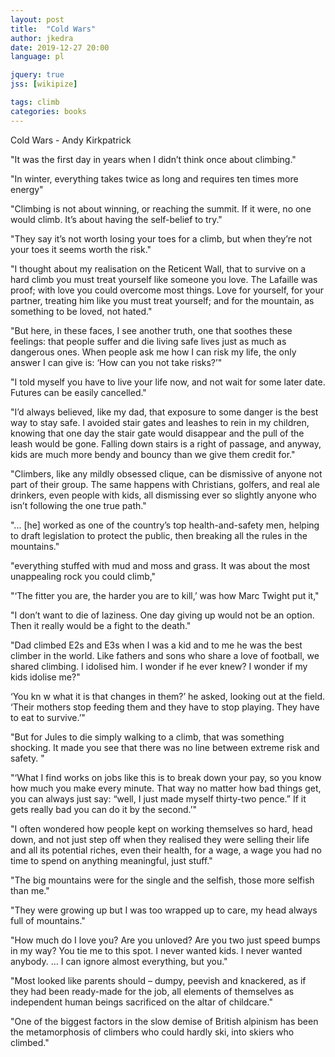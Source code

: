 ```yaml
---
layout: post
title:  "Cold Wars"
author: jkedra
date: 2019-12-27 20:00
language: pl

jquery: true
jss: [wikipize]

tags: climb
categories: books
---
```


Cold Wars - Andy Kirkpatrick

"It was the first day in years when I didn’t think once about climbing."

"In winter, everything takes twice as long and requires ten times more energy"

"Climbing is not about winning, or reaching the summit. If it were, no one would climb. It’s about having the self-belief to try."

"They say it’s not worth losing your toes for a climb, but when they’re not your toes it seems worth the risk."

"I thought about my realisation on the Reticent Wall, that to survive on a hard climb you must treat yourself like someone you love. The Lafaille was proof; with love you could overcome most things. Love for yourself, for your partner, treating him like you must treat yourself; and for the mountain, as something to be loved, not hated."

"But here, in these faces, I see another truth, one that soothes these feelings: that people suffer and die living safe lives just as much as dangerous ones. When people ask me how I can risk my life, the only answer I can give is: ‘How can you not take risks?’"

"I told myself you have to live your life now, and not wait for some later date. Futures can be easily cancelled."

"I’d always believed, like my dad, that exposure to some danger is the best way to stay safe. I avoided stair gates and leashes to rein in my children, knowing that one day the stair gate would disappear and the pull of the leash would be gone. Falling down stairs is a right of passage, and anyway, kids are much more bendy and bouncy than we give them credit for."

"Climbers, like any mildly obsessed clique, can be dismissive of anyone not part of their group. The same happens with Christians, golfers, and real ale drinkers, even people with kids, all dismissing ever so slightly anyone who isn’t following the one true path."

"... [he] worked as one of the country’s top health-and-safety men, helping to draft legislation to protect the public, then breaking all the rules in the mountains."

"everything stuffed with mud and moss and grass. It was about the most unappealing rock you could climb,"

"‘The fitter you are, the harder you are to kill,’ was how Marc Twight put it,"

"I don’t want to die of laziness. One day giving up would not be an option. Then it really would be a fight to the death."

"Dad climbed E2s and E3s when I was a kid and to me he was the best climber in the world. Like fathers and sons who share a love of football, we shared climbing. I idolised him. I wonder if he ever knew? I wonder if my kids idolise me?"

‘You kn w what it is that changes in them?’ he asked, looking out at the field. ‘Their mothers stop feeding them and they have to stop playing. They have to eat to survive.’"

"But for Jules to die simply walking to a climb, that was something shocking. It made you see that there was no line between extreme risk and safety.
"

"‘What I find works on jobs like this is to break down your pay, so you know how much you make every minute. That way no matter how bad things get, you can always just say: “well, I just made myself thirty-two pence.” If it gets really bad you can do it by the second.’"

"I often wondered how people kept on working themselves so hard, head down, and not just step off when they realised they were selling their life and all its potential riches, even their health, for a wage, a wage you had no time to spend on anything meaningful, just stuff."

"The big mountains were for the single and the selfish, those more selfish than me."

"They were growing up but I was too wrapped up to care, my head always full of mountains."

"How much do I love you? Are you unloved? Are you two just speed bumps in my way? You tie me to this spot. I never wanted kids. I never wanted anybody. … I can ignore almost everything, but you."

"Most looked like parents should – dumpy, peevish and knackered, as if they had been ready-made for the job, all elements of themselves as independent human beings sacrificed on the altar of childcare."

"One of the biggest factors in the slow demise of British alpinism has been the metamorphosis of climbers who could hardly ski, into skiers who climbed."


